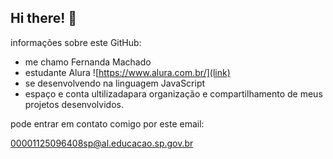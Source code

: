 ## Hi there! 👋

informações sobre este GitHub:

- me chamo Fernanda Machado
- estudante Alura ![https://www.alura.com.br/](link)
- se desenvolvendo na linguagem JavaScript
- espaço e conta ultilizadapara organização e compartilhamento de meus projetos desenvolvidos.

pode entrar em contato comigo por este email:

00001125096408sp@al.educacao.sp.gov.br

